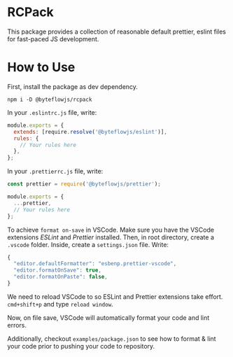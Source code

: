 <!-- @format -->

# RCPack

This package provides a collection of reasonable default prettier, eslint files for fast-paced JS development.

# How to Use

First, install the package as dev dependency.
```
npm i -D @byteflowjs/rcpack
```

In your `.eslintrc.js` file, write:

```js
module.exports = {
  extends: [require.resolve('@byteflowjs/eslint')],
  rules: {
    // Your rules here
  },
};
```

In your `.prettierrc.js` file, write:

```js
const prettier = require('@byteflowjs/prettier');

module.exports = {
  ...prettier,
  // Your rules here
};
```

To achieve `format on-save` in VSCode. Make sure you have the VSCode extensions *ESLint* and *Prettier* installed.
Then, in root directory, create a `.vscode` folder. Inside, create a `settings.json` file. Write:
```js
{
  "editor.defaultFormatter": "esbenp.prettier-vscode",
  "editor.formatOnSave": true,
  "editor.formatOnPaste": false,
}
```

We need to reload VSCode to so ESLint and Prettier extensions take effort. `cmd+shift+p` and type `reload window`. 

Now, on file save, VSCode will automatically format your code and lint errors.

Additionally, checkout `examples/package.json` to see how to format & lint your code prior to pushing your code to repository.